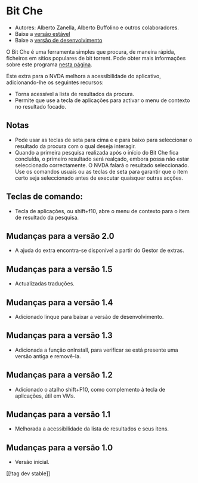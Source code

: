 # Bit Che #
*   Autores: Alberto Zanella, Alberto Buffolino e outros colaboradores.
*   Baixe a [versão estável][1]
*   Baixe a [versão de desenvolvimento][3]

O Bit Che é uma ferramenta simples que procura, de maneira rápida, ficheiros
em sítios populares de bit torrent.  Pode obter mais informações sobre este
programa [nesta página][2].

Este extra para o NVDA melhora a acessibilidade do aplicativo,
adicionando-lhe os seguintes recursos:

*   Torna acessível a lista de resultados da procura.
*   Permite que use a tecla de aplicações para activar o menu de contexto no
    resultado focado.


## Notas ##
*   Pode usar as teclas de seta para cima e e para baixo para seleccionar o
    resultado da procura com o qual deseja interagir.
*   Quando a primeira pesquisa realizada após o início do Bit Che fica
    concluída, o primeiro resultado será realçado, embora possa não estar
    seleccionado correctamente. O NVDA falará o resultado seleccionado. Use
    os comandos usuais ou as teclas de seta para garantir que o item certo
    seja seleccionado antes de executar quaisquer outras acções.


## Teclas de comando: ##
*   Tecla de aplicações, ou shift+f10, abre o menu de contexto para o item
    de resultado da pesquisa.


## Mudanças para a versão 2.0 ##
*   A ajuda do extra encontra-se disponível a partir do Gestor de extras.

## Mudanças para a versão 1.5 ##
*   Actualizadas traduções.

## Mudanças para a versão 1.4 ##
*   Adicionado linque para baixar a versão de desenvolvimento.

## Mudanças para a versão 1.3 ##
*   Adicionada a função  onInstall, para verificar se está presente uma
    versão antiga e removê-la.

## Mudanças para a versão 1.2 ##
*   Adicionado o atalho shift+F10, como complemento à tecla de aplicações,
    útil em VMs.

## Mudanças para a versão 1.1 ##
*   Melhorada a acessibilidade da lista de resultados e seus itens.

## Mudanças para a versão 1.0 ##
*   Versão inicial.

[[!tag dev stable]]

[1]: https://addons.nvda-project.org/files/get.php?file=bc

[2]: http://www.convivea.com

[3]: https://addons.nvda-project.org/files/get.php?file=bc-dev
